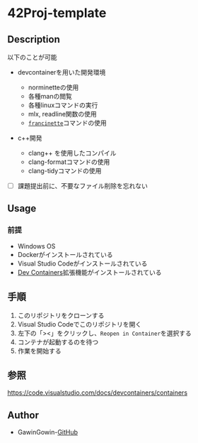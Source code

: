 # 42Proj-template

## Description
以下のことが可能
- devcontainerを用いた開発環境
	- norminetteの使用
	- 各種manの閲覧
	- 各種linuxコマンドの実行
	- mlx, readline関数の使用
	- [`francinette`](https://github.com/xicodomingues/francinette)コマンドの使用

- c++開発
	- clang++ を使用したコンパイル
	- clang-formatコマンドの使用
	- clang-tidyコマンドの使用


- [ ] 課題提出前に、不要なファイル削除を忘れない

## Usage
### 前提
- Windows OS
- Dockerがインストールされている
- Visual Studio Codeがインストールされている
- [Dev Containers](https://marketplace.visualstudio.com/items?itemName=ms-vscode-remote.remote-containers)拡張機能がインストールされている

## 手順
1. このリポジトリをクローンする
2. Visual Studio Codeでこのリポジトリを開く
3. 左下の「><」をクリックし、`Reopen in Container`を選択する
4. コンテナが起動するのを待つ
5. 作業を開始する

## 参照
https://code.visualstudio.com/docs/devcontainers/containers

## Author
- GawinGowin-[GitHub](https://github.com/GawinGowin)
